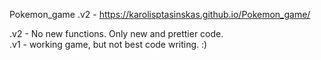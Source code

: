 Pokemon_game .v2 - https://karolisptasinskas.github.io/Pokemon_game/

.v2 - No new functions. Only new and prettier code.<br>
.v1 - working game, but not best code writing. :)
 
